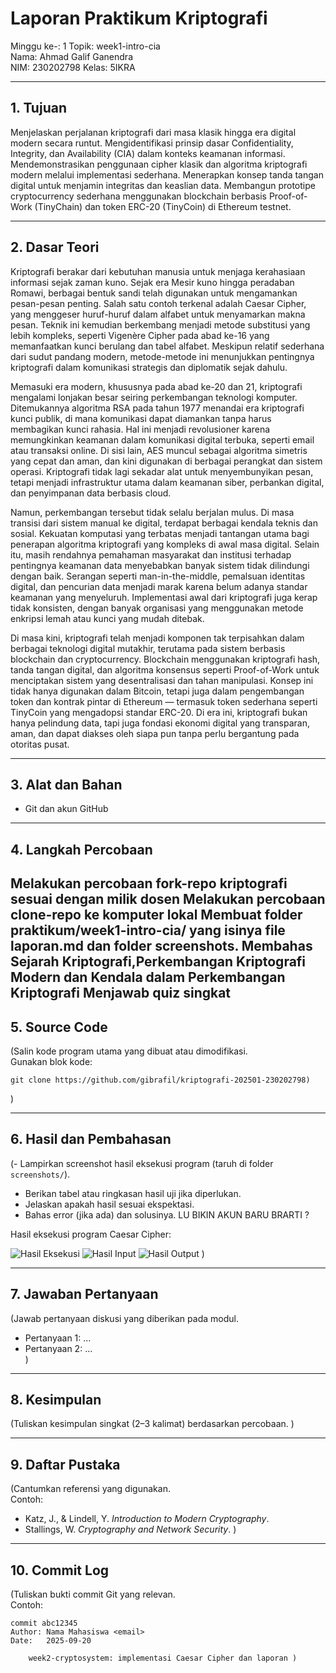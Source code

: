 # Laporan Praktikum Kriptografi
Minggu ke-: 1
Topik: week1-intro-cia  
Nama: Ahmad Galif Ganendra  
NIM: 230202798 
Kelas: 5IKRA  

---

## 1. Tujuan
Menjelaskan perjalanan kriptografi dari masa klasik hingga era digital modern secara runtut.
Mengidentifikasi prinsip dasar Confidentiality, Integrity, dan Availability (CIA) dalam konteks keamanan informasi.
Mendemonstrasikan penggunaan cipher klasik dan algoritma kriptografi modern melalui implementasi sederhana.
Menerapkan konsep tanda tangan digital untuk menjamin integritas dan keaslian data.
Membangun prototipe cryptocurrency sederhana menggunakan blockchain berbasis Proof-of-Work (TinyChain) dan token ERC-20 (TinyCoin) di Ethereum testnet.


---

## 2. Dasar Teori
Kriptografi berakar dari kebutuhan manusia untuk menjaga kerahasiaan informasi sejak zaman kuno. Sejak era Mesir kuno hingga peradaban Romawi, berbagai bentuk sandi telah digunakan untuk mengamankan pesan-pesan penting. Salah satu contoh terkenal adalah Caesar Cipher, yang menggeser huruf-huruf dalam alfabet untuk menyamarkan makna pesan. Teknik ini kemudian berkembang menjadi metode substitusi yang lebih kompleks, seperti Vigenère Cipher pada abad ke-16 yang memanfaatkan kunci berulang dan tabel alfabet. Meskipun relatif sederhana dari sudut pandang modern, metode-metode ini menunjukkan pentingnya kriptografi dalam komunikasi strategis dan diplomatik sejak dahulu.

Memasuki era modern, khususnya pada abad ke-20 dan 21, kriptografi mengalami lonjakan besar seiring perkembangan teknologi komputer. Ditemukannya algoritma RSA pada tahun 1977 menandai era kriptografi kunci publik, di mana komunikasi dapat diamankan tanpa harus membagikan kunci rahasia. Hal ini menjadi revolusioner karena memungkinkan keamanan dalam komunikasi digital terbuka, seperti email atau transaksi online. Di sisi lain, AES muncul sebagai algoritma simetris yang cepat dan aman, dan kini digunakan di berbagai perangkat dan sistem operasi. Kriptografi tidak lagi sekadar alat untuk menyembunyikan pesan, tetapi menjadi infrastruktur utama dalam keamanan siber, perbankan digital, dan penyimpanan data berbasis cloud.

Namun, perkembangan tersebut tidak selalu berjalan mulus. Di masa transisi dari sistem manual ke digital, terdapat berbagai kendala teknis dan sosial. Kekuatan komputasi yang terbatas menjadi tantangan utama bagi penerapan algoritma kriptografi yang kompleks di awal masa digital. Selain itu, masih rendahnya pemahaman masyarakat dan institusi terhadap pentingnya keamanan data menyebabkan banyak sistem tidak dilindungi dengan baik. Serangan seperti man-in-the-middle, pemalsuan identitas digital, dan pencurian data menjadi marak karena belum adanya standar keamanan yang menyeluruh. Implementasi awal dari kriptografi juga kerap tidak konsisten, dengan banyak organisasi yang menggunakan metode enkripsi lemah atau kunci yang mudah ditebak.

Di masa kini, kriptografi telah menjadi komponen tak terpisahkan dalam berbagai teknologi digital mutakhir, terutama pada sistem berbasis blockchain dan cryptocurrency. Blockchain menggunakan kriptografi hash, tanda tangan digital, dan algoritma konsensus seperti Proof-of-Work untuk menciptakan sistem yang desentralisasi dan tahan manipulasi. Konsep ini tidak hanya digunakan dalam Bitcoin, tetapi juga dalam pengembangan token dan kontrak pintar di Ethereum — termasuk token sederhana seperti TinyCoin yang mengadopsi standar ERC-20. Di era ini, kriptografi bukan hanya pelindung data, tapi juga fondasi ekonomi digital yang transparan, aman, dan dapat diakses oleh siapa pun tanpa perlu bergantung pada otoritas pusat.


---

## 3. Alat dan Bahan  
- Git dan akun GitHub  


---

## 4. Langkah Percobaan
Melakukan percobaan fork-repo kriptografi sesuai dengan milik dosen 
Melakukan percobaan clone-repo ke komputer lokal 
Membuat folder praktikum/week1-intro-cia/ yang isinya file laporan.md dan folder screenshots.
Membahas Sejarah Kriptografi,Perkembangan Kriptografi Modern dan Kendala dalam Perkembangan Kriptografi
Menjawab quiz singkat
---

## 5. Source Code
(Salin kode program utama yang dibuat atau dimodifikasi.  
Gunakan blok kode:

```
git clone https://github.com/gibrafil/kriptografi-202501-230202798)
```
)

---

## 6. Hasil dan Pembahasan
(- Lampirkan screenshot hasil eksekusi program (taruh di folder `screenshots/`).  
- Berikan tabel atau ringkasan hasil uji jika diperlukan.  
- Jelaskan apakah hasil sesuai ekspektasi.  
- Bahas error (jika ada) dan solusinya. LU BIKIN AKUN BARU BRARTI ?

Hasil eksekusi program Caesar Cipher:

![Hasil Eksekusi](screenshots/output.png)
![Hasil Input](screenshots/input.png)
![Hasil Output](screenshots/output.png)
)

---

## 7. Jawaban Pertanyaan
(Jawab pertanyaan diskusi yang diberikan pada modul.  
- Pertanyaan 1: …  
- Pertanyaan 2: …  
)
---

## 8. Kesimpulan
(Tuliskan kesimpulan singkat (2–3 kalimat) berdasarkan percobaan.  )

---

## 9. Daftar Pustaka
(Cantumkan referensi yang digunakan.  
Contoh:  
- Katz, J., & Lindell, Y. *Introduction to Modern Cryptography*.  
- Stallings, W. *Cryptography and Network Security*.  )

---

## 10. Commit Log
(Tuliskan bukti commit Git yang relevan.  
Contoh:
```
commit abc12345
Author: Nama Mahasiswa <email>
Date:   2025-09-20

    week2-cryptosystem: implementasi Caesar Cipher dan laporan )
```
